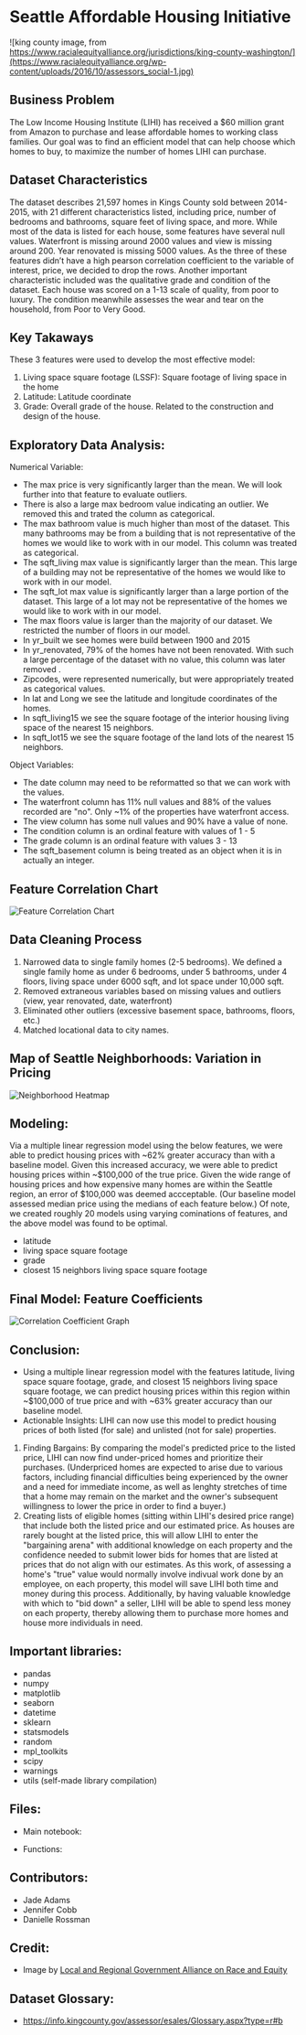 # Seattle Affordable Housing Initiative

![king county image, from https://www.racialequityalliance.org/jurisdictions/king-county-washington/](https://www.racialequityalliance.org/wp-content/uploads/2016/10/assessors_social-1.jpg)

## Business Problem

The Low Income Housing Institute (LIHI) has received a $60 million grant from Amazon to purchase and lease affordable homes to working class families.
Our goal was to find an efficient model that can help choose which homes to buy, to maximize the number of homes LIHI can purchase.

## Dataset Characteristics

The dataset describes 21,597 homes in Kings County sold between 2014-2015, with 21 different characteristics listed, including price, number of bedrooms and bathrooms, square feet of living space, and more.
While most of the data is listed for each house, some features have several null values. Waterfront is missing around 2000 values and view is missing around 200. Year renovated is missing 5000 values. As the three of these features didn’t have a high pearson correlation coefficient to the variable of interest, price, we decided to drop the rows.
Another important characteristic included was the qualitative grade and condition of the dataset. Each house was scored on a 1-13 scale of quality, from poor to luxury. The condition meanwhile assesses the wear and tear on the household, from Poor to Very Good.

## Key Takaways
These 3 features were used to develop the most effective model: 
1) Living space square footage (LSSF): Square footage of living space in the home
2) Latitude: Latitude coordinate
3) Grade: Overall grade of the house. Related to the construction and design of the house.

## Exploratory Data Analysis:

Numerical Variable:
- The max price is very significantly larger than the mean. We will look further into that feature to evaluate outliers.
- There is also a large max  bedroom value indicating an outlier. We removed this and trated the column as categorical.
- The max bathroom value is much higher than most of the dataset. This many bathrooms may be from a building that is not representative of the homes we would like to work with in our model. This column was treated as categorical.
- The sqft_living max value is significantly larger than the mean. This large of a building may not be representative of the homes we would like to work with in our model.
- The sqft_lot max value is significantly larger than a large portion of the dataset. This large of a lot may not be representative of the homes we would like to work with in our model.
- The max floors value is larger than the majority of our dataset. We restricted the number of floors in our model.
- In yr_built we see homes were build between 1900 and 2015
- In yr_renovated, 79% of the homes have not been renovated. With such a large percentage of the dataset with no value, this column was later removed .
- Zipcodes, were represented numerically, but were appropriately treated as categorical values.
- In lat and Long we see the latitude and longitude coordinates of the homes.
- In sqft_living15 we see the square footage of the interior housing living space of the nearest 15 neighbors.
- In sqft_lot15 we see the square footage of the land lots of the nearest 15 neighbors.

Object Variables:
- The date column may need to be reformatted so that we can work with the values.
- The waterfront column has 11% null values and 88% of the values recorded are "no". Only ~1% of the properties have waterfront access.
- The view column has some null values and 90% have a value of none.
- The condition column is an ordinal feature with values of 1 - 5
- The grade column is an ordinal feature with values 3 - 13
- The sqft_basement column is being treated as an object when it is in actually an integer.


## Feature Correlation Chart

![Feature Correlation Chart](https://github.com/dmrossm/HomeSalesAnalysis/blob/main/images/image%20(4).png)

## Data Cleaning Process
1) Narrowed data to single family homes (2-5 bedrooms). We defined a single family home as under 6 bedrooms, under 5 bathrooms, under 4 floors, living space under 6000 sqft, and lot space under 10,000 sqft.
2) Removed extraneous variables based on missing values and outliers (view, year renovated, date, waterfront)
3) Eliminated other outliers (excessive basement space, bathrooms, floors, etc.)
4) Matched locational data to city names. 

## Map of Seattle Neighborhoods: Variation in Pricing
![Neighborhood Heatmap](https://github.com/dmrossm/HomeSalesAnalysis/blob/main/images/Screen%20Shot%202021-10-08.png)

## Modeling: 
Via a multiple linear regression model using the below features, we were able to predict housing prices with ~62% greater accuracy than with a baseline model. Given this increased accuracy, we were able to predict housing prices within ~$100,000 of the true price. Given the wide range of housing prices and how expensive many homes are within the Seattle region, an error of $100,000 was deemed accceptable. (Our baseline model assessed median price using the medians of each feature below.)
Of note, we created roughly 20 models using varying cominations of features, and the above model was found to be optimal.
- latitude
- living space square footage
- grade 
- closest 15 neighbors living space square footage

## Final Model: Feature Coefficients
![Correlation Coefficient Graph](https://github.com/dmrossm/HomeSalesAnalysis/blob/main/images/image%20(2).png)

## Conclusion: 
- Using a multiple linear regression model with the features latitude, living space square footage, grade, and closest 15 neighbors living space square footage, we can predict housing prices within this region within ~$100,000 of true price and with ~63% greater accuracy than our baseline model.
- Actionable Insights:
LIHI can now use this model to predict housing prices of both listed (for sale) and unlisted (not for sale) properties. 
1) Finding Bargains: By comparing the model's predicted price to the listed price, LIHI can now find under-priced homes and prioritize their purchases. (Underpriced homes are expected to arise due to various factors, including financial difficulties being experienced by the owner and a need for immediate income, as well as lenghty stretches of time that a home may remain on the market and the owner's subsequent willingness to lower the price in order to find a buyer.)
2) Creating lists of eligible homes (sitting within LIHI's desired price range) that include both the listed price and our estimated price. As houses are rarely bought at the listed price, this will allow LIHI to enter the "bargaining arena" with additional knowledge on each property and the confidence needed to submit lower bids for homes that are listed at prices that do not align with our estimates. As this work, of assessing a home's "true" value would normally involve indivual work done by an employee, on each property, this model will save LIHI both time and money during this process. Additionally, by having valuable knowledge with which to "bid down" a seller, LIHI will be able to spend less money on each property, thereby allowing them to purchase more homes and house more individuals in need.


## Important libraries:
- pandas
- numpy
- matplotlib
- seaborn
- datetime
- sklearn
- statsmodels
- random
- mpl_toolkits
- scipy
- warnings
- utils (self-made library compilation)

## Files:
- Main notebook: 

- Functions: 

## Contributors:
- Jade Adams
- Jennifer Cobb
- Danielle Rossman

## Credit:
- Image by [Local and Regional Government Alliance on Race and Equity](https://www.racialequityalliance.org/)

## Dataset Glossary:
- https://info.kingcounty.gov/assessor/esales/Glossary.aspx?type=r#b
